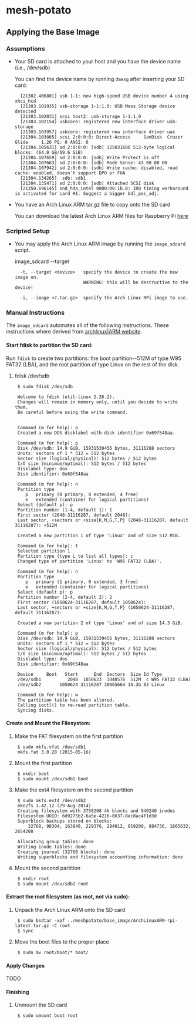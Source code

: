 
# mesh-potato

## Applying the Base Image

### Assumptions

- Your SD card is attached to your host and you have the device name (i.e., /dev/sdb)

    You can find the device name by running `dmesg` after inserting your SD card:

        [21302.406801] usb 1-1: new high-speed USB device number 4 using xhci_hcd
        [21303.101935] usb-storage 1-1:1.0: USB Mass Storage device detected
        [21303.102031] scsi host2: usb-storage 1-1:1.0
        [21303.102154] usbcore: registered new interface driver usb-storage
        [21303.103957] usbcore: registered new interface driver uas
        [21304.103865] scsi 2:0:0:0: Direct-Access     SanDisk  Cruzer Glide     1.26 PQ: 0 ANSI: 6
        [21304.105631] sd 2:0:0:0: [sdb] 125031680 512-byte logical blocks: (64.0 GB/59.6 GiB)
        [21304.107659] sd 2:0:0:0: [sdb] Write Protect is off
        [21304.107663] sd 2:0:0:0: [sdb] Mode Sense: 43 00 00 00
        [21304.107942] sd 2:0:0:0: [sdb] Write cache: disabled, read cache: enabled, doesn't support DPO or FUA
        [21304.134265]  sdb: sdb1
        [21304.135471] sd 2:0:0:0: [sdb] Attached SCSI disk
        [21350.696145] snd_hda_intel 0000:00:1b.0: IRQ timing workaround is activated for card #1. Suggest a bigger bdl_pos_adj.

- You have an Arch Linux ARM tar.gz file to copy onto the SD card

    You can download the latest Arch Linux ARM files for Raspberry Pi [here](http://archlinuxarm.org/os/ArchLinuxARM-rpi-latest.tar.gz)

### Scripted Setup

- You may apply the Arch Linux ARM image by running the `image_sdcard` script.

    image_sdcard --target <device>
    
        -t, --target <device>   specify the device to create the new image on.
                                WARNING: this will be destructive to the device!
    
        -i, --image <?.tar.gz>  specify the Arch Linux RPi image to use.


### Manual Instructions

The `image_sdcard` automates all of the following instructions. These instructions where derived from
[archlinux|ARM website](http://archlinuxarm.org/platforms/armv6/raspberry-pi).

#### Start fdisk to partition the SD card:

Run `fdisk` to create two partitions: the boot partition--512M of type W95 FAT32 (LBA), and the root
partition of type Linux on the rest of the disk.

1. fdisk /dev/sdb

        $ sudo fdisk /dev/sdb 
        
        Welcome to fdisk (util-linux 2.26.2).
        Changes will remain in memory only, until you decide to write them.
        Be careful before using the write command.
        
        
        Command (m for help): o
        Created a new DOS disklabel with disk identifier 0x69f548aa.
        
        Command (m for help): p
        Disk /dev/sdb: 14.9 GiB, 15931539456 bytes, 31116288 sectors
        Units: sectors of 1 * 512 = 512 bytes
        Sector size (logical/physical): 512 bytes / 512 bytes
        I/O size (minimum/optimal): 512 bytes / 512 bytes
        Disklabel type: dos
        Disk identifier: 0x69f548aa
        
        Command (m for help): n
        Partition type
           p   primary (0 primary, 0 extended, 4 free)
           e   extended (container for logical partitions)
        Select (default p): p
        Partition number (1-4, default 1): 1
        First sector (2048-31116287, default 2048): 
        Last sector, +sectors or +size{K,M,G,T,P} (2048-31116287, default 31116287): +512M
        
        Created a new partition 1 of type 'Linux' and of size 512 MiB.
        
        Command (m for help): t
        Selected partition 1
        Partition type (type L to list all types): c
        Changed type of partition 'Linux' to 'W95 FAT32 (LBA)'.
        
        Command (m for help): n
        Partition type
           p   primary (1 primary, 0 extended, 3 free)
           e   extended (container for logical partitions)
        Select (default p): p
        Partition number (2-4, default 2): 2
        First sector (1050624-31116287, default 1050624): 
        Last sector, +sectors or +size{K,M,G,T,P} (1050624-31116287, default 31116287): 
        
        Created a new partition 2 of type 'Linux' and of size 14.3 GiB.
        
        Command (m for help): p
        Disk /dev/sdb: 14.9 GiB, 15931539456 bytes, 31116288 sectors
        Units: sectors of 1 * 512 = 512 bytes
        Sector size (logical/physical): 512 bytes / 512 bytes
        I/O size (minimum/optimal): 512 bytes / 512 bytes
        Disklabel type: dos
        Disk identifier: 0x69f548aa
        
        Device     Boot   Start      End  Sectors  Size Id Type
        /dev/sdb1          2048  1050623  1048576  512M  c W95 FAT32 (LBA)
        /dev/sdb2       1050624 31116287 30065664 14.3G 83 Linux
        
        Command (m for help): w
        The partition table has been altered.
        Calling ioctl() to re-read partition table.
        Syncing disks.

#### Create and Mount the Filesystem:

1. Make the FAT filesystem on the first partition

        $ sudo mkfs.vfat /dev/sdb1 
        mkfs.fat 3.0.28 (2015-05-16)

2. Mount the first partition

        $ mkdir boot
        $ sudo mount /dev/sdb1 boot
        
3. Make the ext4 filesystem on the second partition

        $ sudo mkfs.ext4 /dev/sdb2 
        mke2fs 1.42.12 (29-Aug-2014)
        Creating filesystem with 3758208 4k blocks and 940240 inodes
        Filesystem UUID: 6d9275b2-6a5e-4216-8637-8ec8ac4f1d3d
        Superblock backups stored on blocks: 
        	32768, 98304, 163840, 229376, 294912, 819200, 884736, 1605632, 2654208

        Allocating group tables: done                            
        Writing inode tables: done                            
        Creating journal (32768 blocks): done
        Writing superblocks and filesystem accounting information: done   
        
5. Mount the second partition

        $ mkdir root
        $ sudo mount /dev/sdb2 root

#### Extract the root filesystem (as root, not via sudo):

1. Unpack the Arch Linux ARM onto the SD card

        $ sudo bsdtar -xpf ../meshpotato/base_image/ArchLinuxARM-rpi-latest.tar.gz -C root
        $ sync

2. Move the boot files to the proper place

        $ sudo mv root/boot/* boot/

#### Apply Changes

TODO

#### Finishing

1. Unmount the SD card

        $ sudo umount boot root
